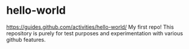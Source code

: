 # hello-world
https://guides.github.com/activities/hello-world/
My first repo!
This repository is purely for test purposes and experimentation with various github features. 
